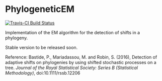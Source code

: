 PhylogeneticEM
===============
[![Travis-CI Build Status](https://travis-ci.org/pbastide/PhylogeneticEM.svg?branch=develop)](https://travis-ci.org/pbastide/PhylogeneticEM)

Implementation of the EM algorithm for the detection of shifts in a phylogeny.

Stable version to be released soon.

Reference:
Bastide, P., Mariadassou, M. and Robin, S. (2016), Detection of adaptive shifts on phylogenies by using shifted stochastic processes on a tree. *Journal of the Royal Statistical Society: Series B (Statistical Methodology)*, doi:10.1111/rssb.12206
